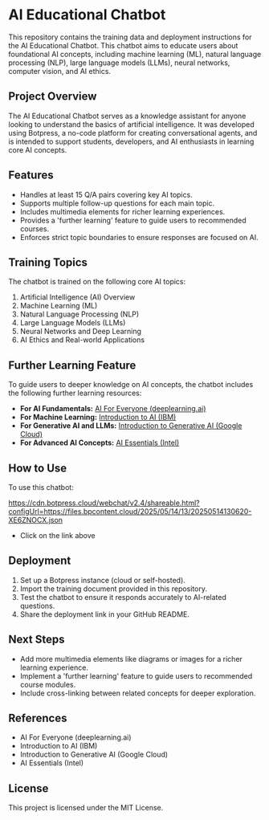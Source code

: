 # AI Educational Chatbot

This repository contains the training data and deployment instructions for the AI Educational Chatbot. This chatbot aims to educate users about foundational AI concepts, including machine learning (ML), natural language processing (NLP), large language models (LLMs), neural networks, computer vision, and AI ethics.

## Project Overview

The AI Educational Chatbot serves as a knowledge assistant for anyone looking to understand the basics of artificial intelligence. It was developed using Botpress, a no-code platform for creating conversational agents, and is intended to support students, developers, and AI enthusiasts in learning core AI concepts.

## Features

* Handles at least 15 Q/A pairs covering key AI topics.
* Supports multiple follow-up questions for each main topic.
* Includes multimedia elements for richer learning experiences.
* Provides a 'further learning' feature to guide users to recommended courses.
* Enforces strict topic boundaries to ensure responses are focused on AI.

## Training Topics

The chatbot is trained on the following core AI topics:

1. Artificial Intelligence (AI) Overview
2. Machine Learning (ML)
3. Natural Language Processing (NLP)
4. Large Language Models (LLMs)
5. Neural Networks and Deep Learning
6. AI Ethics and Real-world Applications

## Further Learning Feature

To guide users to deeper knowledge on AI concepts, the chatbot includes the following further learning resources:

* **For AI Fundamentals:** [AI For Everyone (deeplearning.ai)](https://www.coursera.org/learn/ai-for-everyone)
* **For Machine Learning:** [Introduction to AI (IBM)](https://www.coursera.org/learn/ai-for-everyone)
* **For Generative AI and LLMs:** [Introduction to Generative AI (Google Cloud)](https://www.coursera.org/learn/generative-ai)
* **For Advanced AI Concepts:** [AI Essentials (Intel)](https://www.coursera.org/learn/ai-essentials)

## How to Use

To use this chatbot:

https://cdn.botpress.cloud/webchat/v2.4/shareable.html?configUrl=https://files.bpcontent.cloud/2025/05/14/13/20250514130620-XE6ZNOCX.json

* Click on the link above

## Deployment

1. Set up a Botpress instance (cloud or self-hosted).
2. Import the training document provided in this repository.
3. Test the chatbot to ensure it responds accurately to AI-related questions.
4. Share the deployment link in your GitHub README.

## Next Steps

* Add more multimedia elements like diagrams or images for a richer learning experience.
* Implement a 'further learning' feature to guide users to recommended course modules.
* Include cross-linking between related concepts for deeper exploration.

## References

* AI For Everyone (deeplearning.ai)
* Introduction to AI (IBM)
* Introduction to Generative AI (Google Cloud)
* AI Essentials (Intel)

## License

This project is licensed under the MIT License.

